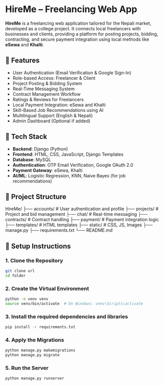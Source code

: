 # HireMe – Freelancing Web App

**HireMe** is a freelancing web application tailored for the Nepali market, developed as a college project. It connects local freelancers with businesses and clients, providing a platform for posting projects, bidding, contracting, and secure payment integration using local methods like **eSewa** and **Khalti**.

## 🚀 Features

- User Authentication (Email Verification & Google Sign-In)
- Role-based Access: Freelancer & Client
- Project Posting & Bidding System
- Real-Time Messaging System
- Contract Management Workflow
- Ratings & Reviews for Freelancers
- Local Payment Integration: eSewa and Khalti
- Skill-Based Job Recommendations using AI
- Multilingual Support (English & Nepali)
- Admin Dashboard (Optional if added)

## 🔧 Tech Stack

- **Backend**: Django (Python)
- **Frontend**: HTML, CSS, JavaScript, Django Templates
- **Database**: MySQL
- **Authentication**: OTP Email Verification, Google OAuth 2.0
- **Payment Gateway**: eSewa, Khalti
- **AI/ML**: Logistic Regression, KNN, Naive Bayes (for job recommendations)

## 📁 Project Structure

HireMe/
├── accounts/ # User authentication and profile
├── projects/ # Project and bid management
├── chat/ # Real-time messaging
├── contracts/ # Contract handling
├── payment/ # Payment integration logic
├── templates/ # HTML templates
├── static/ # CSS, JS, Images
├── manage.py
├── requirements.txt
└── README.md

## 🧪 Setup Instructions

### 1. Clone the Repository
```bash
git clone url
cd folder
```
### 2. Create the Virtual Environment
```bash
python -m venv venv
source venv/bin/activate  # On Windows: venv\Scripts\activate
```
### 3. Install the required dependencies and libraries
```bash
pip install -r requirements.txt
```
### 4. Apply the Migrations
```bash
python manage.py makemigrations
python manage.py migrate
```
### 5. Run the Server
```bash
python manage.py runserver
```

